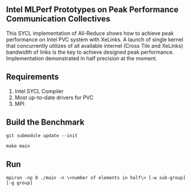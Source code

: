 ## Intel MLPerf Prototypes on Peak Performance Communication Collectives

This SYCL implementation of All-Reduce shows how to achieve peak performance on Intel PVC system with XeLinks. A launch of single kernel that concurrently utilizes of all available internel (Cross Tile and XeLinks) bandwidth of links is the key to achieve designed peak performance. Implementation demonstrated in half precision at the moment.

## Requirements
1. Intel SYCL Compiler
2. Most up-to-date drivers for PVC
3. MPI

## Build the Benchmark
```git submodule update --init```

```make main```

## Run
```mpirun -np 8 ./main -n \<number of elements in half\> [-w sub-group] [-g group]```
